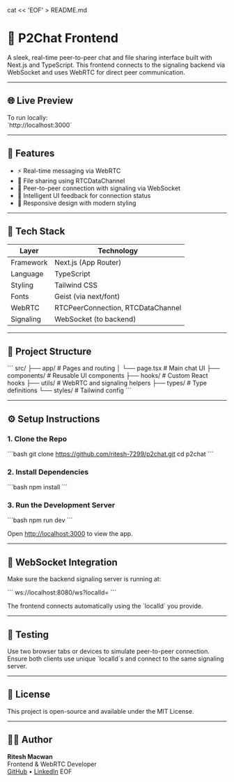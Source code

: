cat << 'EOF' > README.md
# 💬 P2Chat Frontend

A sleek, real-time peer-to-peer chat and file sharing interface built with Next.js and TypeScript. This frontend connects to the signaling backend via WebSocket and uses WebRTC for direct peer communication.

---

## 🌐 Live Preview

To run locally:  
\`http://localhost:3000\`

---

## 🚀 Features

- ⚡ Real-time messaging via WebRTC  
- 📁 File sharing using RTCDataChannel  
- 🔗 Peer-to-peer connection with signaling via WebSocket  
- 🧠 Intelligent UI feedback for connection status  
- 🎨 Responsive design with modern styling  

---

## 🧱 Tech Stack

| Layer       | Technology         |
|-------------|--------------------|
| Framework   | Next.js (App Router) |
| Language    | TypeScript         |
| Styling     | Tailwind CSS       |
| Fonts       | Geist (via next/font) |
| WebRTC      | RTCPeerConnection, RTCDataChannel |
| Signaling   | WebSocket (to backend) |

---

## 📂 Project Structure

\`\`\`
src/
├── app/              # Pages and routing
│   └── page.tsx      # Main chat UI
├── components/       # Reusable UI components
├── hooks/            # Custom React hooks
├── utils/            # WebRTC and signaling helpers
├── types/            # Type definitions
└── styles/           # Tailwind config
\`\`\`

---

## ⚙️ Setup Instructions

### 1. Clone the Repo

\`\`\`bash
git clone https://github.com/ritesh-7299/p2chat.git
cd p2chat
\`\`\`

### 2. Install Dependencies

\`\`\`bash
npm install
\`\`\`

### 3. Run the Development Server

\`\`\`bash
npm run dev
\`\`\`

Open [http://localhost:3000](http://localhost:3000) to view the app.

---

## 🔌 WebSocket Integration

Make sure the backend signaling server is running at:

\`\`\`
ws://localhost:8080/ws?localId=<your-id>
\`\`\`

The frontend connects automatically using the \`localId\` you provide.

---

## 🧪 Testing

Use two browser tabs or devices to simulate peer-to-peer connection.  
Ensure both clients use unique \`localId\`s and connect to the same signaling server.

---

## 📜 License

This project is open-source and available under the MIT License.

---

## 👨‍💻 Author

**Ritesh Macwan**  
Frontend & WebRTC Developer  
[GitHub](https://github.com/ritesh-7299) • [LinkedIn](https://www.linkedin.com/in/ritesh-macwan-8a70891ba)
EOF
